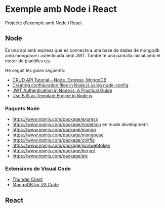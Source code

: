 # Exemple amb Node i React

Projecte d'exemple amb Node i React

## Node

És una api amb express que es connecta a una base de dades de mongodb amb mongoose i autenticada amb JWT. També té una pantalla inicial amb el motor de plantilles ejs.

He seguit les guies següents:

* [CRUD API Tutorial – Node, Express, MongoDB](https://www.youtube.com/watch?v=_7UQPve99r4)
* [Creating configuration files in Node.js using node-config ](https://blog.logrocket.com/creating-configuration-files-node-js-using-node-config/)
* [JWT Authentication in Node.js: A Practical Guide](https://dvmhn07.medium.com/jwt-authentication-in-node-js-a-practical-guide-c8ab1b432a49)
* [Use EJS as Template Engine in Node.js](https://www.geeksforgeeks.org/use-ejs-as-template-engine-in-node-js/)

### Paquets Node

* https://www.npmjs.com/package/express
* https://www.npmjs.com/package/nodemon en mode development
* https://www.npmjs.com/package/mongo
* https://www.npmjs.com/package/mongoose
* https://www.npmjs.com/package/config
* https://www.npmjs.com/package/jsonwebtoken
* https://www.npmjs.com/package/bcrypt
* https://www.npmjs.com/package/ejs

### Extensions de Visual Code

* [Thunder Client](https://marketplace.visualstudio.com/items?itemName=rangav.vscode-thunder-client)
* [MongoDB for VS Code](https://marketplace.visualstudio.com/items?itemName=mongodb.mongodb-vscode)

## React